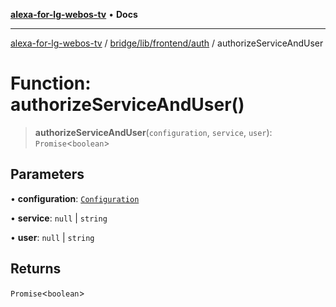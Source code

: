 [**alexa-for-lg-webos-tv**](../../../../../README.md) • **Docs**

***

[alexa-for-lg-webos-tv](../../../../../modules.md) / [bridge/lib/frontend/auth](../README.md) / authorizeServiceAndUser

# Function: authorizeServiceAndUser()

> **authorizeServiceAndUser**(`configuration`, `service`, `user`): `Promise`\<`boolean`\>

## Parameters

• **configuration**: [`Configuration`](../../../configuration/classes/Configuration.md)

• **service**: `null` \| `string`

• **user**: `null` \| `string`

## Returns

`Promise`\<`boolean`\>
